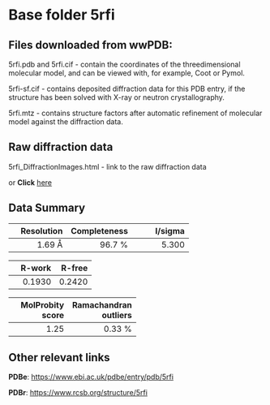 # Base folder 5rfi

## Files downloaded from wwPDB:

5rfi.pdb and 5rfi.cif - contain the coordinates of the threedimensional molecular model, and can be viewed with, for example, Coot or Pymol.

5rfi-sf.cif - contains deposited diffraction data for this PDB entry, if the structure has been solved with X-ray or neutron crystallography.

5rfi.mtz - contains structure factors after automatic refinement of molecular model against the diffraction data.

## Raw diffraction data

5rfi_DiffractionImages.html - link to the raw diffraction data 

or **Click** [here](https://zenodo.org/record/3731383) 

## Data Summary
|   | Resolution | Completeness| I/sigma |
|---|-------------:|----------------:|--------------:|
|   |1.69 Å|96.7  %|<img width=50/>5.300|

|   | **R-work**| **R-free**   
|---|-------------:|----------------:|           
||0.1930|0.2420|

|   |**MolProbity<br>score**| **Ramachandran<br>outliers** 
|---|-------------:|----------------:|
||1.25|0.33 %|

## Other relevant links 
**PDBe**:  https://www.ebi.ac.uk/pdbe/entry/pdb/5rfi
 
**PDBr**: https://www.rcsb.org/structure/5rfi 

